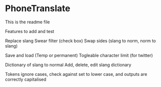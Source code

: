 # PhoneTranslate

This is the readme file

Features to add and test

Replace slang
Swear filter (check box)
Swap sides (slang to norm, norm to slang)

Save and load (Temp or permanent)
Togleable character limit (for twitter)

Dictionary of slang to normal
Add, delete, edit slang dictionary

Tokens ignore cases, check against set to lower case, and outputs are correctly capitalised 

